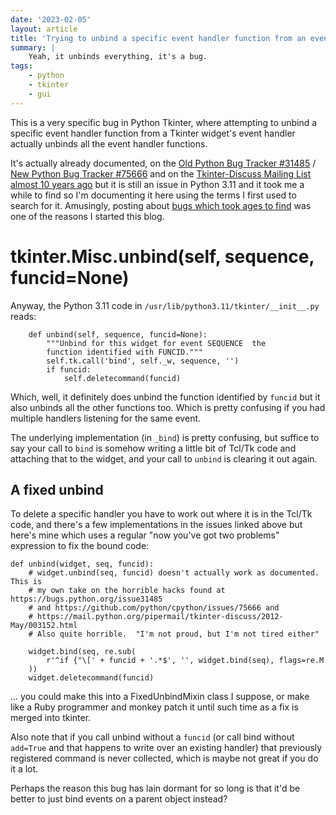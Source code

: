 ```yaml
---
date: '2023-02-05'
layout: article
title: 'Trying to unbind a specific event handler function from an event in Python Tkinter?'
summary: |
    Yeah, it unbinds everything, it's a bug.
tags:
    - python
    - tkinter
    - gui
---
```


This is a very specific bug in Python Tkinter, where attempting to unbind a 
specific event handler function from a Tkinter widget's event handler actually
unbinds all the event handler functions.

It's actually already documented, on the
[Old Python Bug Tracker #31485](https://bugs.python.org/issue31485) / 
[New Python Bug Tracker #75666](https://github.com/python/cpython/issues/75666)
and on the [Tkinter-Discuss Mailing List almost 10 years ago](https://mail.python.org/pipermail/tkinter-discuss/2012-May/003152.html) but it is still an issue in 
Python 3.11 and it took me a while to find so I'm documenting it here using 
the terms I first used to search for it.  Amusingly, posting about
[bugs which took ages to find](https://nick.zoic.org/art/wget-certificate-private-key/) 
was one of the reasons I started this blog.

# tkinter.Misc.unbind(self, sequence, funcid=None)

Anyway, the Python 3.11 code in `/usr/lib/python3.11/tkinter/__init__.py` reads:

```
    def unbind(self, sequence, funcid=None):
        """Unbind for this widget for event SEQUENCE  the
        function identified with FUNCID."""
        self.tk.call('bind', self._w, sequence, '')
        if funcid:
            self.deletecommand(funcid)
```

Which, well, it definitely does unbind the function identified by `funcid` but
it also unbinds all the other functions too.  Which is pretty confusing if you
had multiple handlers listening for the same event.

The underlying implementation (in `_bind`) is pretty confusing, but suffice
to say your call to `bind` is somehow writing a little bit of Tcl/Tk code and
attaching that to the widget, and your call to `unbind` is clearing it out again.

## A fixed unbind

To delete a specific handler you have to work out where it is in the Tcl/Tk
code, and there's a few implementations in the issues linked above but here's mine
which uses a regular "now you've got two problems" expression to fix the bound
code:

```
def unbind(widget, seq, funcid):
    # widget.unbind(seq, funcid) doesn't actually work as documented. This is
    # my own take on the horrible hacks found at https://bugs.python.org/issue31485
    # and https://github.com/python/cpython/issues/75666 and
    # https://mail.python.org/pipermail/tkinter-discuss/2012-May/003152.html
    # Also quite horrible.  "I'm not proud, but I'm not tired either"

    widget.bind(seq, re.sub(
        r'^if {"\[' + funcid + '.*$', '', widget.bind(seq), flags=re.M
    ))
    widget.deletecommand(funcid)
```

... you could make this into a FixedUnbindMixin class I suppose, or make
like a Ruby programmer and monkey patch it until such time as a fix is
merged into tkinter.

Also note that if you call unbind without a `funcid` (or call bind without
`add=True` and that happens to write over an existing handler) that
previously registered command is never collected, which is maybe not great 
if you do it a lot.

Perhaps the reason this bug has lain dormant for so long is that it'd be
better to just bind events on a parent object instead?

